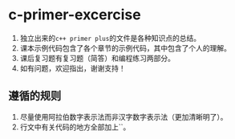 # c-primer-excercise
1. 独立出来的`c++ primer plus`的文件是各种知识点的总结。
2. 课本示例代码包含了各个章节的示例代码，其中包含了个人的理解。
3. 课后复习题有复习题（简答）和编程练习两部分。
4. 如有问题，欢迎指出，谢谢支持！



## 遵循的规则

1. 尽量使用阿拉伯数字表示法而非汉字数字表示法（更加清晰明了）。
2. 行文中有关代码的地方全部加上``。